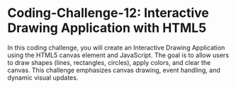 # Coding-Challenge-12: Interactive Drawing Application with HTML5
In this coding challenge, you will create an Interactive Drawing Application using the HTML5 canvas element and JavaScript. The goal is to allow users to draw shapes (lines, rectangles, circles), apply colors, and clear the canvas. This challenge emphasizes canvas drawing, event handling, and dynamic visual updates.